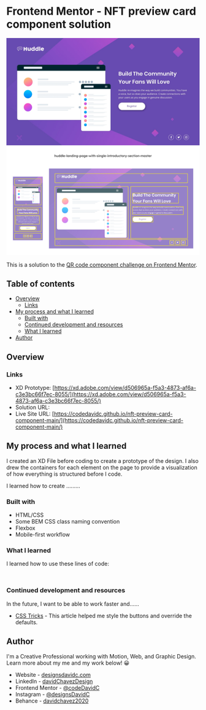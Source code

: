 # Frontend Mentor - NFT preview card component solution

![Web design layout of front end mentor QR Code Component Solution](./design/desktop-design.jpg)
![Web page design with drawn out box containers](./design/Container%20Outline.jpg)

This is a solution to the [QR code component challenge on Frontend Mentor](https://www.frontendmentor.io/challenges/).

## Table of contents

- [Overview](#overview)
  - [Links](#links)
- [My process and what I learned](#my-process-and-what-i-learned)
  - [Built with](#built-with)
  - [Continued development and resources](#continued-development-and-resources)
  - [What I learned](#what-i-learned)
- [Author](#author)


## Overview

### Links

- XD Prototype: [https://xd.adobe.com/view/d506965a-f5a3-4873-af6a-c3e3bc66f7ec-8055/](https://xd.adobe.com/view/d506965a-f5a3-4873-af6a-c3e3bc66f7ec-8055/)
- Solution URL: []()
- Live Site URL: [https://codedavidc.github.io/nft-preview-card-component-main/](https://codedavidc.github.io/nft-preview-card-component-main/)


## My process and what I learned

I created an XD File before coding to create a prototype of the design. I also drew the containers for each element on the page to provide a visualization of how everything is structured before I code.

I learned how to create ......... 


### Built with

- HTML/CSS
- Some BEM CSS class naming convention
- Flexbox
- Mobile-first workflow


### What I learned

I learned how to use these lines of code:

```html

```
```css

```


### Continued development and resources

In the future, I want to be able to work faster and...... 

- [CSS Tricks](https://css-tricks.com/overriding-default-button-styles/) - This article helped me style the buttons and override the defaults.


## Author

I'm a Creative Professional working with Motion, Web, and Graphic Design. 
Learn more about my me and my work below! 😀

- Website - [designsdavidc.com](https://www.designsdavidc.com)
- LinkedIn - [davidChavezDesign](https://www.linkedin.com/in/davidchavezdesign/)
- Frontend Mentor - [@codeDavidC](https://www.frontendmentor.io/profile/codeDavidC)
- Instagram - [@designsDavidC](https://www.instagram.com/designsdavidc/)
- Behance - [davidchavez2020](https://www.behance.net/davidchavez2020)

